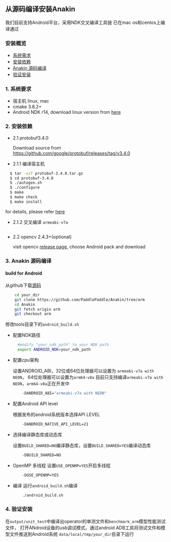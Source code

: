 ## 从源码编译安装Anakin ##

我们目前支持Android平台，采用NDK交叉编译工具链
已在mac os和centos上编译通过

### 安装概览 ###

* [系统需求](#0001)
* [安装依赖](#0002)
* [Anakin 源码编译](#0003)
* [验证安装](#0004)


### <span id = '0001'> 1. 系统要求 </span> ###

*  宿主机 linux, mac
*  cmake 3.8.2+
*  Android NDK r14, download linux version from [here](https://dl.google.com/android/repository/android-ndk-r14b-linux-x86_64.zip)

### <span id = '0002'> 2. 安装依赖 </span> ###

- 2.1 protobuf3.4.0

   Download source from https://github.com/google/protobuf/releases/tag/v3.4.0
 - 2.1.1 编译宿主机  
 ```bash
   $ tar -xzf protobuf-3.4.0.tar.gz  
   $ cd protobuf-3.4.0   
   $ ./autogen.sh  
   $ ./configure    
   $ make  
   $ make check   
   $ make install
   ```
   for details, please refer [here](https://github.com/google/protobuf/blob/v3.4.0/src/README.md)
    
 - 2.1.2 交叉编译 `armeabi-v7a`
 ```bash
 
  ```
    
- 2.2 opencv 2.4.3+(optional)
    
    visit opencv [release page](https://opencv.org/releases.html), choose Android pack and download

### <span id = '0003'> 3. Anakin 源码编译 </span> ###

#### build for Android

   从github下载[源码](https://github.com/PaddlePaddle/Anakin/tree/arm)
```bash
    cd your_dir
    git clone https://github.com/PaddlePaddle/Anakin/tree/arm
    cd Anakin
    git fetch origin arm
    git checkout arm
  ```
  修改tools目录下的`android_build.sh`
- 配置NDK路径
  ```bash
    #modify "your_ndk_path" to your NDK path
    export ANDROID_NDK=your_ndk_path
  ```
- 配置cpu架构

  设置ANDROID_ABI，32位或64位处理器可以设置为 `armeabi-v7a with NEON`， 64位处理器可以设置为`arm64-v8a`
  目前只支持编译`armeabi-v7a with NEON`，`arm64-v8a`正在开发中
  
  ```bash
      -DANDROID_ABI="armeabi-v7a with NEON"
  ```
- 配置Android API level

  根据发布的android系统版本选择API LEVEL
  ```bash
      -DANDROID_NATIVE_API_LEVEL=21
  ```

- 选择编译静态库或动态库

  设置`BUILD_SHARED=NO`编译静态库，设置`BUILD_SHARED=YES`编译动态库
  ```bash
      -DBUILD_SHARED=NO
  ```
- OpenMP 多线程
  设置`USE_OPENMP=YES`开启多线程
  ```bash
      -DUSE_OPENMP=YES
  ```
- 编译
  运行`android_build.sh`编译
  ```bash
      ./android_build.sh
  ```

### <span id = '0004'> 4. 验证安装 </span> ###

  在`output/unit_test`中编译出operator的单测文件和`benchmark_arm`模型性能测试文件，
  打开ANdroid设备的usb调试模式，通过android ADB工具将测试文件和模型文件推送到Android系统
  `data/local/tmp/your_dir`目录下运行



